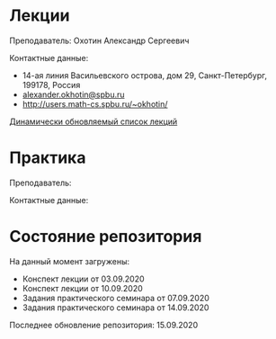 # Лекции

Преподаватель: Охотин Александр Сергеевич

Контактные данные:
+ 14-ая линия Васильевского острова, дом 29, Санкт-Петербург, 199178, Россия
+ alexander.okhotin@spbu.ru
+ http://users.math-cs.spbu.ru/~okhotin/

[Динамически обновляемый список лекций](https://users.math-cs.spbu.ru/~okhotin/teaching/tcs_fl_2020/)

# Практика

Преподаватель:

Контактные данные:

# Состояние репозитория

На данный момент загружены:
+ Конспект лекции от 03.09.2020
+ Конспект лекции от 10.09.2020
+ Задания практического семинара от 07.09.2020
+ Задания практического семинара от 14.09.2020

Последнее обновление репозитория: 15.09.2020
